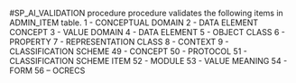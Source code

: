 #SP_AI_VALIDATION procedure
procedure validates the following items in ADMIN_ITEM table.
1 - CONCEPTUAL DOMAIN
2 - DATA ELEMENT CONCEPT
3 - VALUE DOMAIN
4 - DATA ELEMENT
5 - OBJECT CLASS
6 - PROPERTY
7 - REPRESENTATION CLASS
8 - CONTEXT
9 - CLASSIFICATION SCHEME
49 - CONCEPT
50 - PROTOCOL
51 - CLASSIFICATION SCHEME ITEM
52 - MODULE
53 - VALUE MEANING
54 - FORM
56 – OCRECS
 